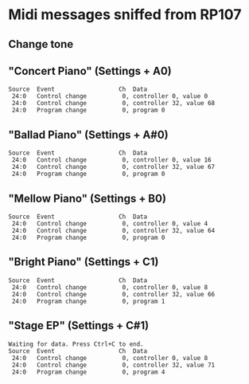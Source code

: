 # Midi messages sniffed from RP107

## Change tone

## "Concert Piano" (Settings + A0)

```
Source  Event                  Ch  Data
 24:0   Control change          0, controller 0, value 0
 24:0   Control change          0, controller 32, value 68
 24:0   Program change          0, program 0
```

## "Ballad Piano" (Settings + A#0)

```
Source  Event                  Ch  Data
 24:0   Control change          0, controller 0, value 16
 24:0   Control change          0, controller 32, value 67
 24:0   Program change          0, program 0
```

## "Mellow Piano" (Settings + B0)

```
Source  Event                  Ch  Data
 24:0   Control change          0, controller 0, value 4
 24:0   Control change          0, controller 32, value 64
 24:0   Program change          0, program 0
```

## "Bright Piano" (Settings + C1)

```
Source  Event                  Ch  Data
 24:0   Control change          0, controller 0, value 8
 24:0   Control change          0, controller 32, value 66
 24:0   Program change          0, program 1
```

## "Stage EP" (Settings + C#1)

```
Waiting for data. Press Ctrl+C to end.
Source  Event                  Ch  Data
 24:0   Control change          0, controller 0, value 8
 24:0   Control change          0, controller 32, value 71
 24:0   Program change          0, program 4
```
